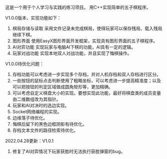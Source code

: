 这是一个用于个人学习与实践的练习项目。
用C++实现简单的五子棋程序。



V1.0.0版本，实现功能如下：
1. 棋局存储与读取
采用文件记录未完成棋局，使得玩家可以保存残局、载入残局继续下棋。
2. 图形界面
使用EasyX图形界面开发框架，实现具有图形界面的五子棋程序。
3. AI对弈功能
实现玩家与电脑AI下棋的功能，AI具有一定的逻辑。
4. 玩家对战功能
实现本地双人对战功能，并且实现了悔棋操作。



V1.0.0待优化问题：
1. 存档功能可以考虑进一步实现多个存档，并对人机存档和双人存档进行区分。
2. 一些按钮的鼠标点击判断使用了粗略坐标，可以考虑进一步提高精准度；以及可以把按钮的判定区域做成圆角矩形等，更加精确。
3. 可以考虑自定义棋盘大小的实现。要想实现此功能，最好将棋盘类的成员变量由二维数组改为其指针。
4. 玩家和AI对决时的选边实现。
5. Socket网络编程的实现。
6. 边缘落子待优化。
7. 悔棋后留下的黑色边框阴影有待优化。
8. 存档文本文件的路径检索待优化。

2022.04.28更新：V1.0.1
1. 修复了AI对弈情况下玩家获胜时无法执行获胜弹窗的bug。
